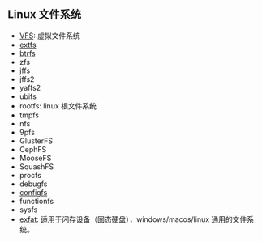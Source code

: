 ## Linux 文件系统

- [VFS](./virtual-file-system.md): 虚拟文件系统
- [extfs](./ext-fs.md)
- [btrfs](./btrfs.md)
- zfs
- jffs
- jffs2
- yaffs2
- ubifs
- rootfs: linux 根文件系统
- tmpfs
- nfs
- 9pfs
- GlusterFS
- CephFS
- MooseFS
- SquashFS
- procfs
- debugfs
- [configfs](./configfs.md)
- functionfs
- sysfs
- [exfat](./exfat.md): 适用于闪存设备（固态硬盘），windows/macos/linux 通用的文件系统。
